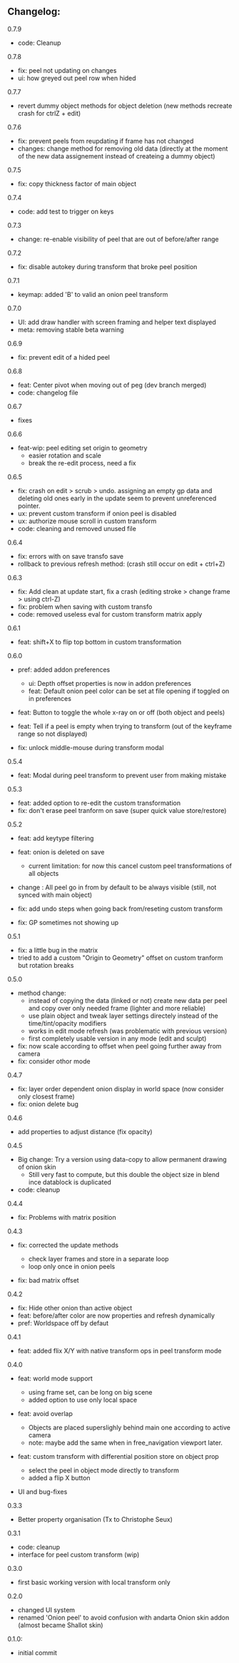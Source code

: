 ## Changelog:


0.7.9

- code: Cleanup

0.7.8

- fix: peel not updating on changes
- ui: how greyed out peel row when hided

0.7.7

- revert dummy object methods for object deletion (new methods recreate crash for ctrlZ + edit)

0.7.6

- fix: prevent peels from reupdating if frame has not changed
- changes: change method for removing old data (directly at the moment of the new data assignement instead of createing a dummy object)

0.7.5

- fix: copy thickness factor of main object

0.7.4

- code: add test to trigger on keys

0.7.3

- change: re-enable visibility of peel that are out of before/after range

0.7.2

- fix: disable autokey during transform that broke peel position

0.7.1

- keymap: added 'B' to valid an onion peel transform

0.7.0

- UI: add draw handler with screen framing and helper text displayed
- meta: removing stable beta warning

0.6.9

- fix: prevent edit of a hided peel

0.6.8

- feat: Center pivot when moving out of peg (dev branch merged)
- code: changelog file

0.6.7

- fixes

0.6.6

- feat-wip: peel editing set origin to geometry
    - easier rotation and scale
    - break the re-edit process, need a fix

0.6.5

- fix: crash on edit > scrub > undo. assigning an empty gp data and deleting old ones early in the update seem to prevent unreferenced pointer.
- ux: prevent custom transform if onion peel is disabled
- ux: authorize mouse scroll in custom transform
- code: cleaning and removed unused file

0.6.4

- fix: errors with on save transfo save
- rollback to previous refresh method: (crash still occur on edit + ctrl+Z)

0.6.3

- fix: Add clean at update start, fix a crash (editing stroke > change frame > using ctrl-Z)
- fix: problem when saving with custom transfo
- code: removed useless eval for custom transform matrix apply

0.6.1

- feat: shift+X to flip top bottom in custom transformation

0.6.0

- pref: added addon preferences
    - ui: Depth offset properties is now in addon preferences
    - feat: Default onion peel color can be set at file opening if toggled on in preferences

- feat: Button to toggle the whole x-ray on or off (both object and peels)
- feat: Tell if a peel is empty when trying to transform (out of the keyframe range so not displayed)
- fix: unlock middle-mouse during transform modal


0.5.4

- feat: Modal during peel transform to prevent user from making mistake

0.5.3

- feat: added option to re-edit the custom transformation
- fix: don't erase peel tranform on save (super quick value store/restore)


0.5.2

- feat: add keytype filtering
- feat: onion is deleted on save
    - current limitation: for now this cancel custom peel transformations of all objects

- change : All peel go in from by default to be always visible (still, not synced with main object)
- fix: add undo steps when going back from/reseting custom transform
- fix: GP sometimes not showing up


0.5.1

- fix: a little bug in the matrix
- tried to add a custom "Origin to Geometry" offset on custom tranform but rotation breaks

0.5.0

- method change:
    - instead of copying the data (linked or not) create new data per peel and copy over only needed frame (lighter and more reliable)
    - use plain object and tweak layer settings directely instead of the time/tint/opacity modifiers
    - works in edit mode refresh (was problematic with previous version)
    - first completely usable version in any mode (edit and sculpt) 
- fix: now scale according to offset when peel going further away from camera
- fix: consider othor mode

0.4.7

- fix: layer order dependent onion display in world space (now consider only closest frame)
- fix: onion delete bug

0.4.6

- add properties to adjust distance (fix opacity)

0.4.5

- Big change: Try a version using data-copy to allow permanent drawing of onion skin
    - Still very fast to compute, but this double the object size in blend ince datablock is duplicated
- code: cleanup

0.4.4

- fix: Problems with matrix position

0.4.3

- fix: corrected the update methods
    - check layer frames and store in a separate loop
    - loop only once in onion peels

- fix: bad matrix offset

0.4.2

- fix: Hide other onion than active object
- feat: before/after color are now properties and refresh dynamically
- pref: Worldspace off by defaut

0.4.1

- feat: added flix X/Y with native transform ops in peel transform mode 

0.4.0

- feat: world mode support
    - using frame set, can be long on big scene
    - added option to use only local space

- feat: avoid overlap
    - Objects are placed superslighly behind main one according to active camera
    - note: maybe add the same when in free_navigation viewport later.

- feat: custom transform with differential position store on object prop
    - select the peel in object mode directly to transform
    - added a flip X button 

- UI and bug-fixes


0.3.3

- Better property organisation (Tx to Christophe Seux)

0.3.1

- code: cleanup
- interface for peel custom transform (wip)

0.3.0

- first basic working version with local transform only

0.2.0

- changed UI system
- renamed 'Onion peel' to avoid confusion with andarta Onion skin addon (almost became Shallot skin)

0.1.0:

- initial commit